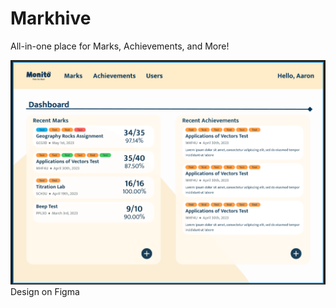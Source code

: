 # Markhive
 All-in-one place for Marks, Achievements, and More!

![alt text](image.png)
Design on Figma